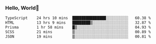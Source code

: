 
### Hello, World🐤

<!--START_SECTION:waka-->

```txt
TypeScript    24 hrs 10 mins  ███████████████░░░░░░░░░░   60.38 %
HTML          13 hrs 9 mins   ████████▒░░░░░░░░░░░░░░░░   32.87 %
Prisma        1 hr 58 mins    █▒░░░░░░░░░░░░░░░░░░░░░░░   04.93 %
SCSS          21 mins         ▒░░░░░░░░░░░░░░░░░░░░░░░░   00.89 %
JSON          19 mins         ▒░░░░░░░░░░░░░░░░░░░░░░░░   00.81 %
```

<!--END_SECTION:waka-->
